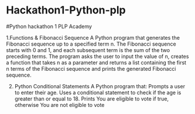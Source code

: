 # Hackathon1-Python-plp
#Python hackathon 1 PLP Academy

1.Functions & Fibonacci Sequence
A Python program that generates the Fibonacci sequence up to a specified term n. The Fibonacci sequence starts with 0 and 1, and each subsequent term is the sum of the two preceding terms.
The program asks the user to input the value of n, creates a function that takes n as a parameter and returns a list containing the first n terms of the Fibonacci sequence and prints the generated Fibonacci sequence.

2. Python Conditional Statements
A Python program that:
Prompts a user to enter their age.
Uses a conditional statement to check if the age is greater than or equal to 18.
Prints You are eligible to vote if true, otherwise You are not eligible to vote
